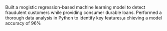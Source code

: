 Built a mogistic regression-based machine learning model to detect fraudulent customers while providing consumer durable loans. Performed a thorough data analysis in Python to identify key features,a chieving a model accuracy of 96%
